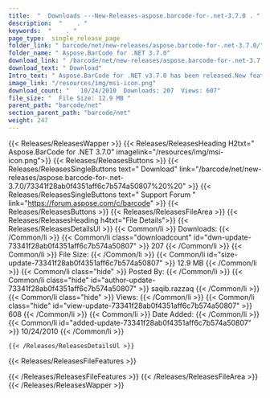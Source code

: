 ```yaml
---
title:  "  Downloads ---New-Releases-aspose.barcode-for-.net-3.7.0 . " 
description:  "    . " 
keywords:  "    . " 
page_type:  single_release_page
folder_link: " barcode/net/new-releases/aspose.barcode-for-.net-3.7.0/"
folder_name: " Aspose.BarCode for .NET 3.7.0"
download_link: " /barcode/net/new-releases/aspose.barcode-for-.net-3.7.0/73341f28ab0f4351aff6c7b574a50807"
download_text: " Download"
Intro_text: " Aspose.BarCode for .NET v3.7.0 has been released.New features:BARCODENET-21019 -..."
image_link: "/resources/img/msi-icon.png"
download_count: "   10/24/2010  Downloads: 207  Views: 607"
file_size: "  File Size: 12.9 MB "
parent_path: "barcode/net"
section_parent_path: "barcode/net"
weight: 247 
---
```


{{< Releases/ReleasesWapper >}}
  {{< Releases/ReleasesHeading H2txt=" Aspose.BarCode for .NET 3.7.0" imagelink="/resources/img/msi-icon.png">}}
  {{< Releases/ReleasesButtons >}}
    {{< Releases/ReleasesSingleButtons text=" Download" link="/barcode/net/new-releases/aspose.barcode-for-.net-3.7.0/73341f28ab0f4351aff6c7b574a50807%20%20" >}}
    {{< Releases/ReleasesSingleButtons text=" Support Forum " link="https://forum.aspose.com/c/barcode" >}}
  {{< Releases/ReleasesButtons >}}
  {{< Releases/ReleasesFileArea >}}
    {{< Releases/ReleasesHeading h4txt="File Details">}}
    {{< Releases/ReleasesDetailsUl >}}
            {{< Common/li  >}} Downloads: {{< /Common/li >}} 
      {{< Common/li class="downloadcount" id="dwn-update-73341f28ab0f4351aff6c7b574a50807" >}} 207 {{< /Common/li >}} 
      {{< Common/li  >}} File Size: {{< /Common/li >}} 
      {{< Common/li id="size-update-73341f28ab0f4351aff6c7b574a50807" >}} 12.9 MB {{< /Common/li >}} 
      {{< Common/li  class="hide" >}} Posted By: {{< /Common/li >}} 
      {{< Common/li class="hide" id="author-update-73341f28ab0f4351aff6c7b574a50807" >}} saqib.razzaq {{< /Common/li >}} 
      {{< Common/li class="hide"  >}} Views: {{< /Common/li >}} 
      {{< Common/li class="hide" id="view-update-73341f28ab0f4351aff6c7b574a50807" >}} 608 {{< /Common/li >}} 
      {{< Common/li  >}} Date Added: {{< /Common/li >}} 
      {{< Common/li id="added-update-73341f28ab0f4351aff6c7b574a50807" >}} 10/24/2010 {{< /Common/li >}} 

    {{< /Releases/ReleasesDetailsUl >}}

  {{< Releases/ReleasesFileFeatures >}}
      
  {{< /Releases/ReleasesFileFeatures >}}
 {{< /Releases/ReleasesFileArea >}}
{{< /Releases/ReleasesWapper >}}


